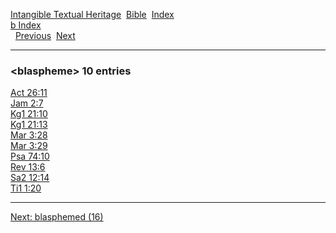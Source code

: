 [Intangible Textual Heritage](../../index)  [Bible](../index) 
[Index](index)   
[b Index](_b_)  
  [Previous](c01483)  [Next](c01485) 

------------------------------------------------------------------------

### &lt;blaspheme&gt; 10 entries

[Act 26:11](../kjv/act026.htm#011)  
[Jam 2:7](../kjv/jam002.htm#007)  
[Kg1 21:10](../kjv/kg1021.htm#010)  
[Kg1 21:13](../kjv/kg1021.htm#013)  
[Mar 3:28](../kjv/mar003.htm#028)  
[Mar 3:29](../kjv/mar003.htm#029)  
[Psa 74:10](../kjv/psa074.htm#010)  
[Rev 13:6](../kjv/rev013.htm#006)  
[Sa2 12:14](../kjv/sa2012.htm#014)  
[Ti1 1:20](../kjv/ti1001.htm#020)  

------------------------------------------------------------------------

[Next: blasphemed (16)](c01485)
